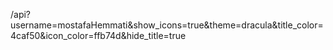 /api?username=mostafaHemmati&show_icons=true&theme=dracula&title_color=4caf50&icon_color=ffb74d&hide_title=true

